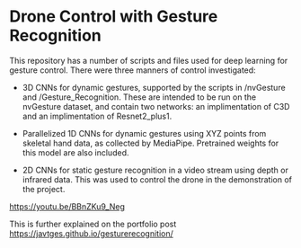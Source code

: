 # Drone Control with Gesture Recognition

This repository has a number of scripts and files used for deep learning for gesture control. There were three manners of control investigated:

* 3D CNNs for dynamic gestures, supported by the scripts in /nvGesture and /Gesture_Recognition. These are intended to be run on the nvGesture dataset, and contain two networks: an implimentation of C3D and an implimentation of Resnet2_plus1.

* Parallelized 1D CNNs for dynamic gestures using XYZ points from skeletal hand data, as collected by MediaPipe. Pretrained weights for this model are also included.

* 2D CNNs for static gesture recognition in a video stream using depth or infrared data. This was used to control the drone in the demonstration of the project.

https://youtu.be/BBnZKu9_Neg

This is further explained on the portfolio post https://javtges.github.io/gesturerecognition/